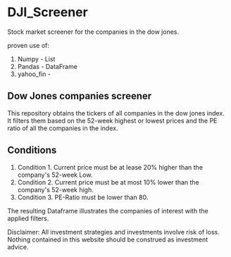 # DJI_Screener
Stock market screener for the companies in the dow jones.

proven use of:
 1) Numpy - List
 2) Pandas - DataFrame
 3) yahoo_fin - 

## Dow Jones companies screener
This repository obtains the tickers of all companies in the dow jones index. It filters them based on the 52-week highest or lowest prices and the PE ratio of all the companies in the index. 

## Conditions

  1) Condition 1. Current price must be at lease 20% higher than the company's 52-week Low.
  2) Condition 2. Current price must be at most 10% lower than the company's 52-week high.
  3) Condition 3. PE-Ratio must be lower than 80.

The resulting Dataframe illustrates the companies of interest with the applied filters. 

Disclaimer: All investment strategies and investments involve risk of loss. Nothing contained in this website should be construed as investment advice.


